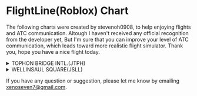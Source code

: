 # FlightLine(Roblox) Chart

The following charts were created by stevenoh0908, to help enjoying flights and ATC communication.
Altough I haven't received any official recognition from the developer yet,
But I'm sure that you can improve your level of ATC communication, which leads toward more realistic flight simulator.
  Thank you, hope you have a nice flight today.

<details>
  <summary>TOPHON BRIDGE INTL.(JTPH)</summary>
  <p><a href="about:blank" target="_blank">AD Chart</a></p>
</details>

<details>
  <summary>WELLINSAUL SQUARE(JSLL)</summary>
  <p><a href="about:blank" target="_blank">AD Chart</a></p>
</details>

If you have any question or suggestion, please let me know by emailing xenoseven7@gmail.com.
